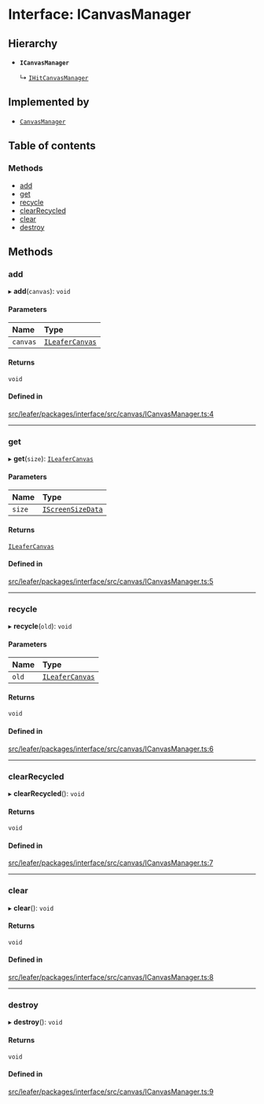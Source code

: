 # Interface: ICanvasManager

## Hierarchy

- **`ICanvasManager`**

  ↳ [`IHitCanvasManager`](IHitCanvasManager.md)

## Implemented by

- [`CanvasManager`](../classes/CanvasManager.md)

## Table of contents

### Methods

- [add](ICanvasManager.md#add)
- [get](ICanvasManager.md#get)
- [recycle](ICanvasManager.md#recycle)
- [clearRecycled](ICanvasManager.md#clearrecycled)
- [clear](ICanvasManager.md#clear)
- [destroy](ICanvasManager.md#destroy)

## Methods

### add

▸ **add**(`canvas`): `void`

#### Parameters

| Name | Type |
| :------ | :------ |
| `canvas` | [`ILeaferCanvas`](ILeaferCanvas.md) |

#### Returns

`void`

#### Defined in

[src/leafer/packages/interface/src/canvas/ICanvasManager.ts:4](https://github.com/leaferjs/leafer/blob/ddf9650d989917c451947b101193d83f38b9fdcf/packages/interface/src/canvas/ICanvasManager.ts#L4)

___

### get

▸ **get**(`size`): [`ILeaferCanvas`](ILeaferCanvas.md)

#### Parameters

| Name | Type |
| :------ | :------ |
| `size` | [`IScreenSizeData`](IScreenSizeData.md) |

#### Returns

[`ILeaferCanvas`](ILeaferCanvas.md)

#### Defined in

[src/leafer/packages/interface/src/canvas/ICanvasManager.ts:5](https://github.com/leaferjs/leafer/blob/ddf9650d989917c451947b101193d83f38b9fdcf/packages/interface/src/canvas/ICanvasManager.ts#L5)

___

### recycle

▸ **recycle**(`old`): `void`

#### Parameters

| Name | Type |
| :------ | :------ |
| `old` | [`ILeaferCanvas`](ILeaferCanvas.md) |

#### Returns

`void`

#### Defined in

[src/leafer/packages/interface/src/canvas/ICanvasManager.ts:6](https://github.com/leaferjs/leafer/blob/ddf9650d989917c451947b101193d83f38b9fdcf/packages/interface/src/canvas/ICanvasManager.ts#L6)

___

### clearRecycled

▸ **clearRecycled**(): `void`

#### Returns

`void`

#### Defined in

[src/leafer/packages/interface/src/canvas/ICanvasManager.ts:7](https://github.com/leaferjs/leafer/blob/ddf9650d989917c451947b101193d83f38b9fdcf/packages/interface/src/canvas/ICanvasManager.ts#L7)

___

### clear

▸ **clear**(): `void`

#### Returns

`void`

#### Defined in

[src/leafer/packages/interface/src/canvas/ICanvasManager.ts:8](https://github.com/leaferjs/leafer/blob/ddf9650d989917c451947b101193d83f38b9fdcf/packages/interface/src/canvas/ICanvasManager.ts#L8)

___

### destroy

▸ **destroy**(): `void`

#### Returns

`void`

#### Defined in

[src/leafer/packages/interface/src/canvas/ICanvasManager.ts:9](https://github.com/leaferjs/leafer/blob/ddf9650d989917c451947b101193d83f38b9fdcf/packages/interface/src/canvas/ICanvasManager.ts#L9)
